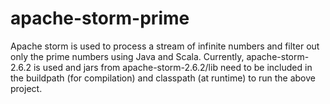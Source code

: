 # apache-storm-prime
Apache storm is used to process a stream of infinite numbers and filter out only the prime numbers using Java and Scala.
Currently, apache-storm-2.6.2 is used and jars from apache-storm-2.6.2/lib need to be included in the buildpath (for compilation) and classpath (at runtime) to run the above project.
